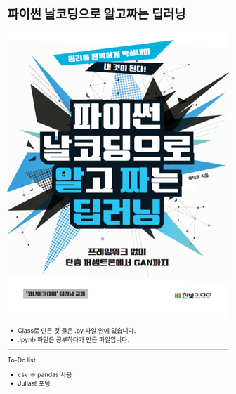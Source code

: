 # 파이썬 날코딩으로 알고짜는 딥러닝
![picture](images/알짜딥러닝_표지.png)


* Class로 만든 것 들은 .py 파일 안에 있습니다.
* .ipynb 파일은 공부하다가 만든 파일입니다.

----------------------------------------------
To-Do list
* csv -> pandas 사용
* Julia로 포팅

